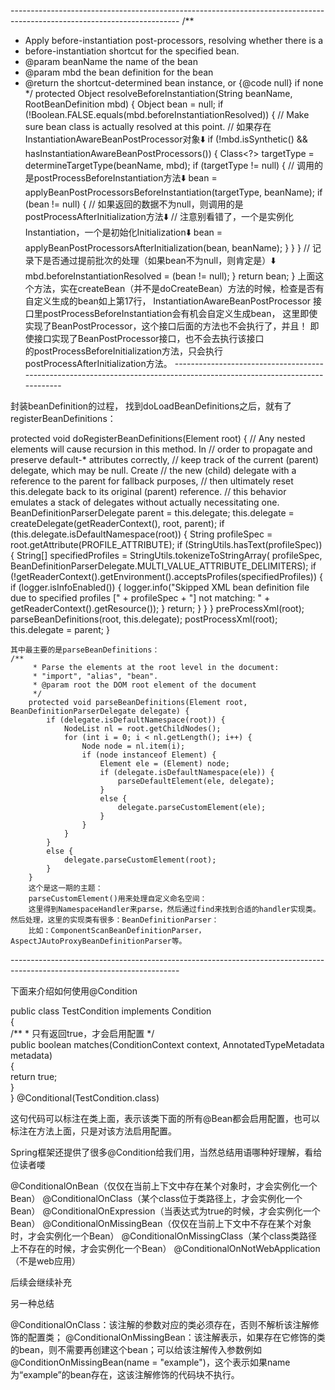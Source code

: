 ﻿------------------------------------------------------------------------------------------------------------------------﻿
/**
 * Apply before-instantiation post-processors, resolving whether there is a
 * before-instantiation shortcut for the specified bean.
 * @param beanName the name of the bean
 * @param mbd the bean definition for the bean
 * @return the shortcut-determined bean instance, or {@code null} if none
 */
protected Object resolveBeforeInstantiation(String beanName, RootBeanDefinition mbd) {
   Object bean = null;
   if (!Boolean.FALSE.equals(mbd.beforeInstantiationResolved)) {
      // Make sure bean class is actually resolved at this point.
     // 如果存在InstantiationAwareBeanPostProcessor对象⬇️
      if (!mbd.isSynthetic() && hasInstantiationAwareBeanPostProcessors()) {
         Class<?> targetType = determineTargetType(beanName, mbd);
         if (targetType != null) {
// 调用的是postProcessBeforeInstantiation方法⬇️
            bean = applyBeanPostProcessorsBeforeInstantiation(targetType, beanName);
            if (bean != null) {
                 // 如果返回的数据不为null，则调用的是postProcessAfterInitialization方法⬇️
                 // 注意别看错了，一个是实例化Instantiation，一个是初始化Initialization⬇️
               bean = applyBeanPostProcessorsAfterInitialization(bean, beanName);
            }
         }
      }
        // 记录下是否通过提前批次的处理（如果bean不为null，则肯定是）⬇️
      mbd.beforeInstantiationResolved = (bean != null);
   }
   return bean;
}
上面这个方法，实在createBean（并不是doCreateBean）方法的时候，检查是否有自定义生成的bean如上第17行，
﻿InstantiationAwareBeanPostProcessor 接口里﻿postProcessBeforeInstantiation会有机会自定义生成bean，
这里即使实现了BeanPostProcessor，这个接口后面的方法也不会执行了，并且！
即使接口实现了BeanPostProcessor接口，也不会去执行该接口的﻿postProcessBeforeInitialization方法，只会执行
﻿postProcessAfterInitialization方法。
------------------------------------------------------------------------------------------------------------------------﻿

封装beanDefinition的过程，
找到doLoadBeanDefinitions之后，就有了registerBeanDefinitions：

protected void doRegisterBeanDefinitions(Element root) {
		// Any nested <beans> elements will cause recursion in this method. In
		// order to propagate and preserve <beans> default-* attributes correctly,
		// keep track of the current (parent) delegate, which may be null. Create
		// the new (child) delegate with a reference to the parent for fallback purposes,
		// then ultimately reset this.delegate back to its original (parent) reference.
		// this behavior emulates a stack of delegates without actually necessitating one.
		BeanDefinitionParserDelegate parent = this.delegate;
		this.delegate = createDelegate(getReaderContext(), root, parent);
		if (this.delegate.isDefaultNamespace(root)) {
			String profileSpec = root.getAttribute(PROFILE_ATTRIBUTE);
			if (StringUtils.hasText(profileSpec)) {
				String[] specifiedProfiles = StringUtils.tokenizeToStringArray(
						profileSpec, BeanDefinitionParserDelegate.MULTI_VALUE_ATTRIBUTE_DELIMITERS);
				if (!getReaderContext().getEnvironment().acceptsProfiles(specifiedProfiles)) {
					if (logger.isInfoEnabled()) {
						logger.info("Skipped XML bean definition file due to specified profiles [" + profileSpec +
								"] not matching: " + getReaderContext().getResource());
					}
					return;
				}
			}
		}
		preProcessXml(root);
		parseBeanDefinitions(root, this.delegate);
		postProcessXml(root);
		this.delegate = parent;
	}
	
	其中最主要的是parseBeanDefinitions：
	/**
    	 * Parse the elements at the root level in the document:
    	 * "import", "alias", "bean".
    	 * @param root the DOM root element of the document
    	 */
    	protected void parseBeanDefinitions(Element root, BeanDefinitionParserDelegate delegate) {
    		if (delegate.isDefaultNamespace(root)) {
    			NodeList nl = root.getChildNodes();
    			for (int i = 0; i < nl.getLength(); i++) {
    				Node node = nl.item(i);
    				if (node instanceof Element) {
    					Element ele = (Element) node;
    					if (delegate.isDefaultNamespace(ele)) {
    						parseDefaultElement(ele, delegate);
    					}
    					else {
    						delegate.parseCustomElement(ele);
    					}
    				}
    			}
    		}
    		else {
    			delegate.parseCustomElement(root);
    		}
    	}
    	这个是这一期的主题：
    	parseCustomElement()用来处理自定义命名空间：
    	这里得到NamespaceHandler来parse，然后通过find来找到合适的handler实现类。然后处理，这里的实现类有很多：BeanDefinitionParser：
    	比如：ComponentScanBeanDefinitionParser，AspectJAutoProxyBeanDefinitionParser等。
    	
------------------------------------------------------------------------------------------------------------------------﻿

下面来介绍如何使用@Condition

public class TestCondition implements Condition  
{  
    /** 
     * 只有返回true，才会启用配置 
     */  
    public boolean matches(ConditionContext context, AnnotatedTypeMetadata metadata)  
    {  
        return true;  
    }  
}
@Conditional(TestCondition.class)

这句代码可以标注在类上面，表示该类下面的所有@Bean都会启用配置，也可以标注在方法上面，只是对该方法启用配置。



Spring框架还提供了很多@Condition给我们用，当然总结用语哪种好理解，看给位读者喽

@ConditionalOnBean（仅仅在当前上下文中存在某个对象时，才会实例化一个Bean）
@ConditionalOnClass（某个class位于类路径上，才会实例化一个Bean）
@ConditionalOnExpression（当表达式为true的时候，才会实例化一个Bean）
@ConditionalOnMissingBean（仅仅在当前上下文中不存在某个对象时，才会实例化一个Bean）
@ConditionalOnMissingClass（某个class类路径上不存在的时候，才会实例化一个Bean）
@ConditionalOnNotWebApplication（不是web应用）

后续会继续补充

另一种总结

@ConditionalOnClass：该注解的参数对应的类必须存在，否则不解析该注解修饰的配置类；
@ConditionalOnMissingBean：该注解表示，如果存在它修饰的类的bean，则不需要再创建这个bean；可以给该注解传入参数例如@ConditionOnMissingBean(name = "example")，这个表示如果name为“example”的bean存在，这该注解修饰的代码块不执行。